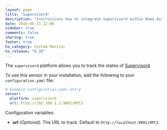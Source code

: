 ```yaml
---
layout: page
title: "Supervisord"
description: "Instructions how to integrate Supervisord within Home Assistant."
date: 2016-05-13 22:00
sidebar: true
comments: false
sharing: true
footer: true
ha_category: System Monitor
ha_release: "0.20"
---
```


The `supervisord` platform allows you to track the states of [Supervisord](http://supervisord.org/).

To use this sensor in your installation, add the following to your `configuration.yaml` file:

```yaml
# Example configuration.yaml entry
sensor:
  platform: supervisord
  url: http://192.168.1.1:9001/RPC2
```

Configuration variables:

- **url** (*Optional*): The URL to track. Default to `http://localhost:9001/RPC2`.

